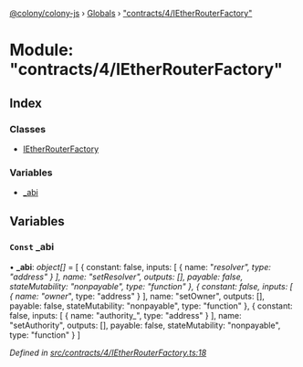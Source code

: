 [@colony/colony-js](../README.md) › [Globals](../globals.md) › ["contracts/4/IEtherRouterFactory"](_contracts_4_ietherrouterfactory_.md)

# Module: "contracts/4/IEtherRouterFactory"

## Index

### Classes

* [IEtherRouterFactory](../classes/_contracts_4_ietherrouterfactory_.ietherrouterfactory.md)

### Variables

* [_abi](_contracts_4_ietherrouterfactory_.md#const-_abi)

## Variables

### `Const` _abi

• **_abi**: *object[]* = [
  {
    constant: false,
    inputs: [
      {
        name: "_resolver",
        type: "address"
      }
    ],
    name: "setResolver",
    outputs: [],
    payable: false,
    stateMutability: "nonpayable",
    type: "function"
  },
  {
    constant: false,
    inputs: [
      {
        name: "owner_",
        type: "address"
      }
    ],
    name: "setOwner",
    outputs: [],
    payable: false,
    stateMutability: "nonpayable",
    type: "function"
  },
  {
    constant: false,
    inputs: [
      {
        name: "authority_",
        type: "address"
      }
    ],
    name: "setAuthority",
    outputs: [],
    payable: false,
    stateMutability: "nonpayable",
    type: "function"
  }
]

*Defined in [src/contracts/4/IEtherRouterFactory.ts:18](https://github.com/JoinColony/colonyJS/blob/2830301/src/contracts/4/IEtherRouterFactory.ts#L18)*
